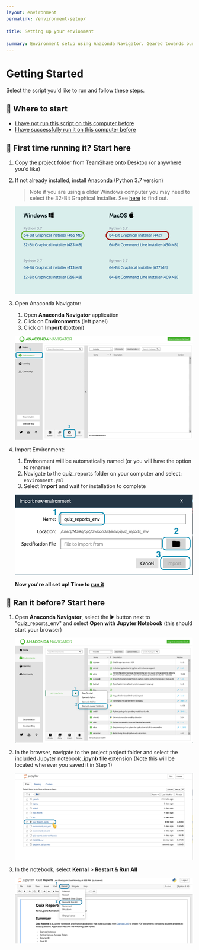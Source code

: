 ```yaml
---
layout: environment
permalink: /environment-setup/

title: Setting up your envionment

summary: Environment setup using Anaconda Navigator. Geared towards our internal team. If you prefer using the command line, please refer to the README included in each project.
---
```


# Getting Started

Select the script you'd like to run and follow these steps.

## 🤔 Where to start

- [I have not run this script on this computer before](#-first-time-running-it-start-here)
- [I have successfully run it on this computer before](#-ran-it-before-start-here)

## 🥇 First time running it? Start here

1. Copy the project folder from TeamShare onto Desktop (or anywhere you'd like)

1. If not already installed, install [Anaconda](https://www.anaconda.com/products/individual#Downloads) (Python 3.7 version)

   > Note if you are using a older Windows computer you may need to select the 32-Bit Graphical Installer. See [here](https://www.computerhope.com/issues/ch001121.htm) to find out.

   ![conda-install-win-mac](../assets/images/conda-install-win-mac.png)

1. Open Anaconda Navigator:

   1. Open **Anaconda Navigator** application
   1. Click on **Environments** (left panel)
   1. Click on **Import** (bottom)

   ![anaconda-env-import](../assets/images/anaconda-env-import.png)

1. Import Environment:

   1. Environment will be automatically named (or you will have the option to rename)
   1. Navigate to the quiz_reports folder on your computer and select: `environment.yml`
   1. Select **Import** and wait for installation to complete

   ![anaconda-import-box](../assets/images/anaconda-import-box.png)

   **Now you're all set up! Time to [run it](#-ran-it-before-start-here)**

## 🚀 Ran it before? Start here

1. Open **Anaconda Navigator**, select the ▶️ button next to "quiz_reports_env" and select **Open with Jupyter Notebook** (this should start your browser)

   ![anaconda-run](../assets/images/anaconda-run.png)

1. In the browser, navigate to the project project folder and select the included Jupyter notebook **.ipynb** file extension (Note this will be located wherever you saved it in Step 1)

   ![browser-select-notebook](../assets/images/browser-select-notebook.png)

1. In the notebook, select **Kernal** > **Restart & Run All**

   ![notebook-start](../assets/images/notebook-start.png)